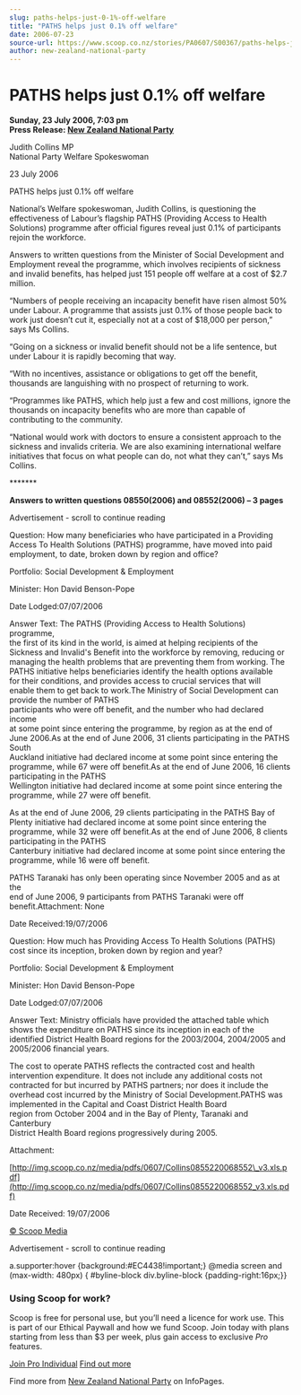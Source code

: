 ```yaml
---
slug: paths-helps-just-0-1%-off-welfare
title: "PATHS helps just 0.1% off welfare"
date: 2006-07-23
source-url: https://www.scoop.co.nz/stories/PA0607/S00367/paths-helps-just-01-off-welfare.htm
author: new-zealand-national-party
---
```

PATHS helps just 0.1% off welfare
=================================

**Sunday, 23 July 2006, 7:03 pm**  
**Press Release: [New Zealand National Party](https://info.scoop.co.nz/New_Zealand_National_Party)**

Judith Collins MP  
National Party Welfare Spokeswoman

23 July 2006

PATHS helps just 0.1% off welfare

National’s Welfare spokeswoman, Judith Collins, is questioning the effectiveness of Labour’s flagship PATHS (Providing Access to Health Solutions) programme after official figures reveal just 0.1% of participants rejoin the workforce.

Answers to written questions from the Minister of Social Development and Employment reveal the programme, which involves recipients of sickness and invalid benefits, has helped just 151 people off welfare at a cost of $2.7 million.

“Numbers of people receiving an incapacity benefit have risen almost 50% under Labour. A programme that assists just 0.1% of those people back to work just doesn’t cut it, especially not at a cost of $18,000 per person,” says Ms Collins.

“Going on a sickness or invalid benefit should not be a life sentence, but under Labour it is rapidly becoming that way.

“With no incentives, assistance or obligations to get off the benefit, thousands are languishing with no prospect of returning to work.

“Programmes like PATHS, which help just a few and cost millions, ignore the thousands on incapacity benefits who are more than capable of contributing to the community.

“National would work with doctors to ensure a consistent approach to the sickness and invalids criteria. We are also examining international welfare initiatives that focus on what people can do, not what they can’t,” says Ms Collins.

\*\*\*\*\*\*\*

  
**Answers to written questions 08550(2006) and 08552(2006) – 3 pages**

Advertisement - scroll to continue reading





Question: How many beneficiaries who have participated in a Providing  
Access To Health Solutions (PATHS) programme, have moved into paid  
employment, to date, broken down by region and office?

Portfolio: Social Development & Employment

Minister: Hon David Benson-Pope

Date Lodged:07/07/2006

Answer Text: The PATHS (Providing Access to Health Solutions) programme,  
the first of its kind in the world, is aimed at helping recipients of the  
Sickness and Invalid's Benefit into the workforce by removing, reducing or  
managing the health problems that are preventing them from working. The  
PATHS initiative helps beneficiaries identify the health options available  
for their conditions, and provides access to crucial services that will  
enable them to get back to work.The Ministry of Social Development can provide the number of PATHS  
participants who were off benefit, and the number who had declared income  
at some point since entering the programme, by region as at the end of  
June 2006.As at the end of June 2006, 31 clients participating in the PATHS South  
Auckland initiative had declared income at some point since entering the  
programme, while 67 were off benefit.As at the end of June 2006, 16 clients participating in the PATHS  
Wellington initiative had declared income at some point since entering the  
programme, while 27 were off benefit.

As at the end of June 2006, 29 clients participating in the PATHS Bay of  
Plenty initiative had declared income at some point since entering the  
programme, while 32 were off benefit.As at the end of June 2006, 8 clients participating in the PATHS  
Canterbury initiative had declared income at some point since entering the  
programme, while 16 were off benefit.

PATHS Taranaki has only been operating since November 2005 and as at the  
end of June 2006, 9 participants from PATHS Taranaki were off benefit.Attachment: None

Date Received:19/07/2006

Question: How much has Providing Access To Health Solutions (PATHS) cost since its inception, broken down by region and year?

Portfolio: Social Development & Employment

Minister: Hon David Benson-Pope

Date Lodged:07/07/2006

Answer Text: Ministry officials have provided the attached table which  
shows the expenditure on PATHS since its inception in each of the  
identified District Health Board regions for the 2003/2004, 2004/2005 and  
2005/2006 financial years.

The cost to operate PATHS reflects the contracted cost and health  
intervention expenditure. It does not include any additional costs not  
contracted for but incurred by PATHS partners; nor does it include the  
overhead cost incurred by the Ministry of Social Development.PATHS was implemented in the Capital and Coast District Health Board  
region from October 2004 and in the Bay of Plenty, Taranaki and Canterbury  
District Health Board regions progressively during 2005.

  
Attachment:

[http://img.scoop.co.nz/media/pdfs/0607/Collins0855220068552\_v3.xls.pdf](http://img.scoop.co.nz/media/pdfs/0607/Collins0855220068552_v3.xls.pdf)

Date Received: 19/07/2006

[© Scoop Media](http://www.scoop.co.nz/about/terms.html)  

Advertisement - scroll to continue reading



a.supporter:hover {background:#EC4438!important;} @media screen and (max-width: 480px) { #byline-block div.byline-block {padding-right:16px;}}

### Using Scoop for work?

Scoop is free for personal use, but you’ll need a licence for work use. This is part of our Ethical Paywall and how we fund Scoop. Join today with plans starting from less than $3 per week, plus gain access to exclusive _Pro_ features.  
  
[Join Pro Individual](https://pro.scoop.co.nz/Individual/?from=ProIn24) [Find out more](https://pro.scoop.co.nz/using-scoop-for-work/?from=ProIn24)

Find more from [New Zealand National Party](https://info.scoop.co.nz/New_Zealand_National_Party) on InfoPages.